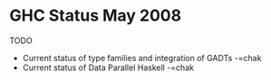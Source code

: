 # GHC Status May 2008

TODO

- Current status of type families and integration of GADTs -=chak
- Current status of Data Parallel Haskell -=chak
